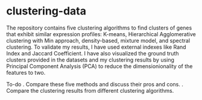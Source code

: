 # clustering-data
The repository contains five clustering algorithms to find clusters of genes that exhibit similar expression profiles: K-means, Hierarchical Agglomerative clustering with Min approach, density-based, mixture model, and spectral clustering. To validate my results, I have used external indexes like Rand Index and Jaccard Coefficient. I have also visualized the ground truth clusters provided in the datasets and my clustering results by using Principal Component Analysis (PCA) to reduce the dimensionionality of the features to two.

To-do
. Compare these five methods and discuss their pros and cons. 
. Compare the clustering results from different clustering algorithms. 
